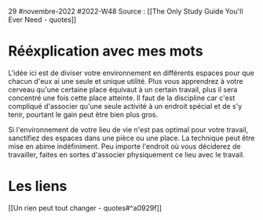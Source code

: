 29 #novembre-2022 #2022-W48
Source : [[The Only Study Guide You'll Ever Need - quotes]]
# Rééxplication avec mes mots
L'idée ici est de diviser votre environnement en différents espaces pour que chacun d'eux ai une seule et unique utilité. Plus vous apprendrez à votre cerveau qu'une certaine place équivaut à un certain travail, plus il sera concentré une fois cette place atteinte. Il faut de la discipline car c'est compliqué d'associer qu'une seule activité à un endroit spécial et de s'y tenir, pourtant le gain peut être bien plus gros.

Si l'environnement de votre lieu de vie n'est pas optimal pour votre travail, sanctifiez des espaces dans une pièce ou une place. La technique peut être mise en abime indéfiniment. Peu importe l'endroit où vous déciderez de travailler, faites en sortes d'associer physiquement ce lieu avec le travail. 
# Les liens
[[Un rien peut tout changer - quotes#^a0929f]]